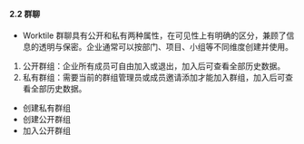 #### 2.2 群聊
* Worktile 群聊具有公开和私有两种属性，在可见性上有明确的区分，兼顾了信息的透明与保密。企业通常可以按部门、项目、小组等不同维度创建并使用。

 1) 公开群组：企业所有成员可自由加入或退出，加入后可查看全部历史数据。
 2) 私有群组：需要当前的群组管理员或成员邀请添加才能加入群组，加入后可查看全部历史数据。


* 创建私有群组
* 创建公开群组
* 加入公开群组